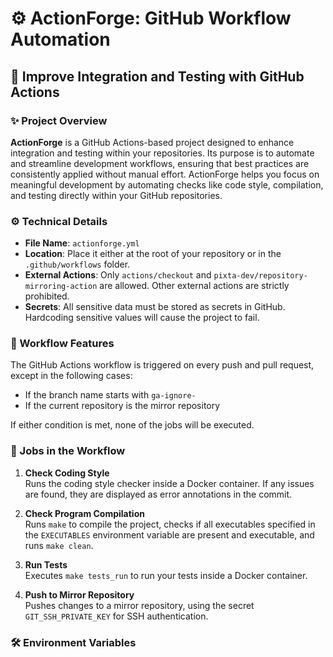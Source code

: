 # ⚙️ ActionForge: GitHub Workflow Automation

## 🤖 Improve Integration and Testing with GitHub Actions

### ✨ Project Overview

**ActionForge** is a GitHub Actions-based project designed to enhance integration and testing within your repositories. Its purpose is to automate and streamline development workflows, ensuring that best practices are consistently applied without manual effort. ActionForge helps you focus on meaningful development by automating checks like code style, compilation, and testing directly within your GitHub repositories.

### ⚙️ Technical Details

- **File Name**: `actionforge.yml`
- **Location**: Place it either at the root of your repository or in the `.github/workflows` folder.
- **External Actions**: Only `actions/checkout` and `pixta-dev/repository-mirroring-action` are allowed. Other external actions are strictly prohibited.
- **Secrets**: All sensitive data must be stored as secrets in GitHub. Hardcoding sensitive values will cause the project to fail.

### 🔧 Workflow Features

The GitHub Actions workflow is triggered on every push and pull request, except in the following cases:
- If the branch name starts with `ga-ignore-`
- If the current repository is the mirror repository

If either condition is met, none of the jobs will be executed.

### 💼 Jobs in the Workflow

1. **Check Coding Style**  
   Runs the coding style checker inside a Docker container. If any issues are found, they are displayed as error annotations in the commit.

2. **Check Program Compilation**  
   Runs `make` to compile the project, checks if all executables specified in the `EXECUTABLES` environment variable are present and executable, and runs `make clean`.

3. **Run Tests**  
   Executes `make tests_run` to run your tests inside a Docker container.

4. **Push to Mirror Repository**  
   Pushes changes to a mirror repository, using the secret `GIT_SSH_PRIVATE_KEY` for SSH authentication.

### 🛠️ Environment Variables
